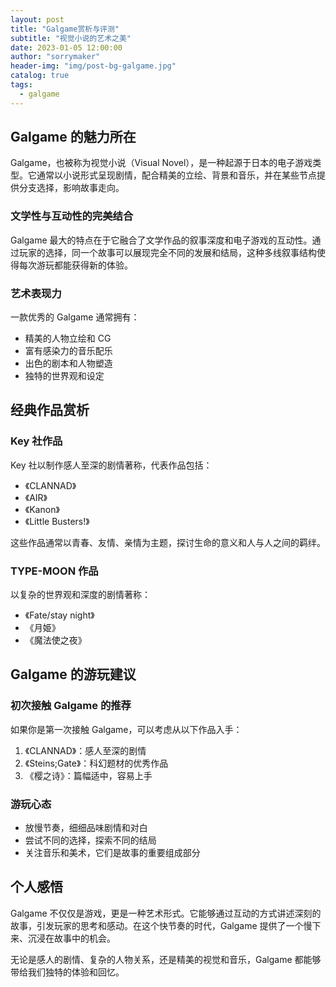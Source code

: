 ```yaml
---
layout: post
title: "Galgame赏析与评测"
subtitle: "视觉小说的艺术之美"
date: 2023-01-05 12:00:00
author: "sorrymaker"
header-img: "img/post-bg-galgame.jpg"
catalog: true
tags:
  - galgame
---
```


## Galgame 的魅力所在

Galgame，也被称为视觉小说（Visual Novel），是一种起源于日本的电子游戏类型。它通常以小说形式呈现剧情，配合精美的立绘、背景和音乐，并在某些节点提供分支选择，影响故事走向。

### 文学性与互动性的完美结合

Galgame 最大的特点在于它融合了文学作品的叙事深度和电子游戏的互动性。通过玩家的选择，同一个故事可以展现完全不同的发展和结局，这种多线叙事结构使得每次游玩都能获得新的体验。

### 艺术表现力

一款优秀的 Galgame 通常拥有：

- 精美的人物立绘和 CG
- 富有感染力的音乐配乐
- 出色的剧本和人物塑造
- 独特的世界观和设定

## 经典作品赏析

### Key 社作品

Key 社以制作感人至深的剧情著称，代表作品包括：

- 《CLANNAD》
- 《AIR》
- 《Kanon》
- 《Little Busters!》

这些作品通常以青春、友情、亲情为主题，探讨生命的意义和人与人之间的羁绊。

### TYPE-MOON 作品

以复杂的世界观和深度的剧情著称：

- 《Fate/stay night》
- 《月姫》
- 《魔法使之夜》

## Galgame 的游玩建议

### 初次接触 Galgame 的推荐

如果你是第一次接触 Galgame，可以考虑从以下作品入手：

1. 《CLANNAD》：感人至深的剧情
2. 《Steins;Gate》：科幻题材的优秀作品
3. 《樱之诗》：篇幅适中，容易上手

### 游玩心态

- 放慢节奏，细细品味剧情和对白
- 尝试不同的选择，探索不同的结局
- 关注音乐和美术，它们是故事的重要组成部分

## 个人感悟

Galgame 不仅仅是游戏，更是一种艺术形式。它能够通过互动的方式讲述深刻的故事，引发玩家的思考和感动。在这个快节奏的时代，Galgame 提供了一个慢下来、沉浸在故事中的机会。

无论是感人的剧情、复杂的人物关系，还是精美的视觉和音乐，Galgame 都能够带给我们独特的体验和回忆。

